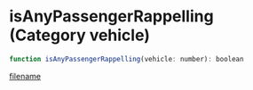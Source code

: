 # isAnyPassengerRappelling (Category vehicle)

```js
function isAnyPassengerRappelling(vehicle: number): boolean
```

[filename](isAnyPassengerRappelling_m.md ':include')